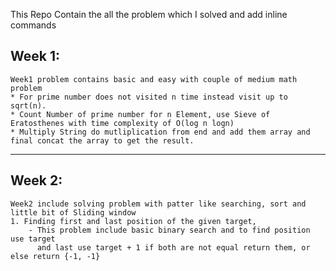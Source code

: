 This Repo Contain the all the problem which I solved and add inline commands

 Week 1:
---------
    Week1 problem contains basic and easy with couple of medium math problem
    * For prime number does not visited n time instead visit up to sqrt(n).
    * Count Number of prime number for n Element, use Sieve of Eratosthenes with time complexity of O(log n logn)
    * Multiply String do mutliplication from end and add them array and final concat the array to get the result.

---
Week 2:
-------
    Week2 include solving problem with patter like searching, sort and little bit of Sliding window
    1. Finding first and last position of the given target,
        - This problem include basic binary search and to find position use target
          and last use target + 1 if both are not equal return them, or else return {-1, -1}



